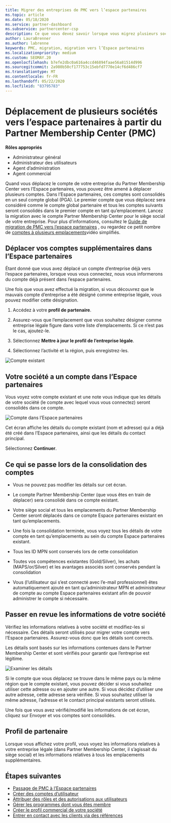 ```yaml
---
title: Migrer des entreprises de PMC vers l’espace partenaires
ms.topic: article
ms.date: 05/18/2020
ms.service: partner-dashboard
ms.subservice: partnercenter-csp
description: Ce que vous devez savoir lorsque vous migrez plusieurs sociétés de Partner Membership Center (PMC) vers l’espace partenaires et que vous les Consolidez dans un compte global partenaire.
author: LauraBrenner
ms.author: labrenne
keywords: PMC, migration, migration vers l’Espace partenaires
ms.localizationpriority: medium
ms.custom: SEOMAY.20
ms.openlocfilehash: b7efe2dbc0a616a4ccd46894faae56a81514d996
ms.sourcegitcommit: 2a980b50cf177753c15ebfd7770e14cf6d486cf7
ms.translationtype: MT
ms.contentlocale: fr-FR
ms.lasthandoff: 05/22/2020
ms.locfileid: "83795783"
---
```

# <a name="moving-multiple-companies-to-partner-center-from-partner-membership-center-pmc"></a>Déplacement de plusieurs sociétés vers l’espace partenaires à partir du Partner Membership Center (PMC)

**Rôles appropriés**

- Administrateur général
- Administrateur des utilisateurs
- Agent d’administration
- Agent commercial

Quand vous déplacez le compte de votre entreprise du Partner Membership Center vers l’Espace partenaires, vous pouvez être amené à déplacer plusieurs comptes. Dans l’Espace partenaires, ces comptes sont consolidés en un seul compte global (PGA). Le premier compte que vous déplacez sera considéré comme le compte global partenaire et tous les comptes suivants seront consolidés dans le premier compte en tant qu’emplacement. Lancez la migration avec le compte Partner Membership Center pour le siège social de votre entreprise. Pour plus d’informations, consultez le [Guide de migration de PMC vers l’espace partenaires](guide-to-migration.md) , ou regardez ce petit nombre de [comptes à plusieurs emplacements](https://vimeo.com/290335248)vidéo simplifiés.

## <a name="move-your-additional-accounts-into-partner-center"></a>Déplacer vos comptes supplémentaires dans l’Espace partenaires

Étant donné que vous avez déplacé un compte d’entreprise déjà vers l’espace partenaires, lorsque vous vous connectez, nous vous informerons du compte déjà présent dans l’espace partenaires.

Une fois que vous avez effectué la migration, si vous découvrez que le mauvais compte d’entreprise a été désigné comme entreprise légale, vous pouvez modifier cette désignation.

1. Accédez à votre **profil de partenaire**.

2. Assurez-vous que l’emplacement que vous souhaitez désigner comme entreprise légale figure dans votre liste d’emplacements. Si ce n’est pas le cas, ajoutez-le.

3. Sélectionnez **Mettre à jour le profil de l’entreprise légale**.

4. Sélectionnez l’activité et la région, puis enregistrez-les.

![Compte existant](images/migration/accountwithus.png)

## <a name="your-company-has-an-account-in-partner-center"></a>Votre société a un compte dans l’Espace partenaires

Vous voyez votre compte existant et une note vous indique que les détails de votre société (le compte avec lequel vous vous connectez) seront consolidés dans ce compte.

![Compte dans l’Espace partenaires](images/migration/existingaccount2.png)

Cet écran affiche les détails du compte existant (nom et adresse) qui a déjà été créé dans l’Espace partenaires, ainsi que les détails du contact principal.

Sélectionnez **Continuer**.

## <a name="what-happens-during-consolidation-of-accounts"></a>Ce qui se passe lors de la consolidation des comptes

- Vous ne pouvez pas modifier les détails sur cet écran.

- Le compte Partner Membership Center (que vous êtes en train de déplacer) sera consolidé dans ce compte existant.

- Votre siège social et tous les emplacements du Partner Membership Center seront déplacés dans ce compte Espace partenaires existant en tant qu’emplacements.

- Une fois la consolidation terminée, vous voyez tous les détails de votre compte en tant qu’emplacements au sein du compte Espace partenaires existant.

- Tous les ID MPN sont conservés lors de cette consolidation

- Toutes vos compétences existantes (Gold/Silver), les achats (MAPS/or/Silver) et les avantages associés sont conservés pendant la consolidation

- Vous (l’utilisateur qui s’est connecté avec l’e-mail professionnel) êtes automatiquement ajouté en tant qu’administrateur MPN et administrateur de compte au compte Espace partenaires existant afin de pouvoir administrer le compte si nécessaire.

## <a name="review-your-company-information"></a>Passer en revue les informations de votre société

Vérifiez les informations relatives à votre société et modifiez-les si nécessaire.  Ces détails seront utilisés pour migrer votre compte vers l’Espace partenaires. Assurez-vous donc que les détails sont corrects.

Les détails sont basés sur les informations contenues dans le Partner Membership Center et sont vérifiés pour garantir que l’entreprise est légitime.

![Examiner les détails](images/migration/review.png)

Si le compte que vous déplacez se trouve dans le même pays ou la même région que le compte existant, vous pouvez décider si vous souhaitez utiliser cette adresse ou en ajouter une autre. Si vous décidez d’utiliser une autre adresse, cette adresse sera vérifiée. Si vous souhaitez utiliser la même adresse, l’adresse et le contact principal existants seront utilisés.

Une fois que vous avez vérifié/modifié les informations de cet écran, cliquez sur Envoyer et vos comptes sont consolidés.

## <a name="partner-profile"></a>Profil de partenaire

Lorsque vous affichez votre profil, vous voyez les informations relatives à votre entreprise légale (dans Partner Membership Center, il s’agissait du siège social) et les informations relatives à tous les emplacements supplémentaires.

## <a name="next-steps"></a>Étapes suivantes

- [Passage de PMC à l’Espace partenaires](move-pmc-pc-map.md)
- [Créer des comptes d’utilisateur](create-user-accounts-and-set-permissions.md)
- [Attribuer des rôles et des autorisations aux utilisateurs](permissions-overview.md)
- [Gérer les programmes dont vous êtes membre](renew-mpn-offers.md)
- [Créer le profil commercial de votre société](create-a-marketing-profile.md)
- [Entrer en contact avec les clients via des références](responding-to-referrals.md)

